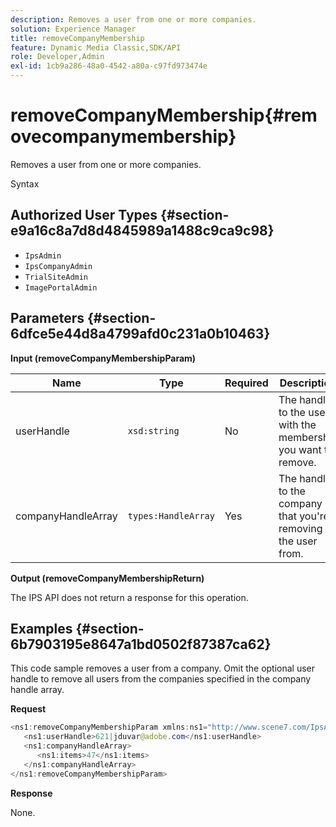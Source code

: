 ```yaml
---
description: Removes a user from one or more companies.
solution: Experience Manager
title: removeCompanyMembership
feature: Dynamic Media Classic,SDK/API
role: Developer,Admin
exl-id: 1cb9a286-48a0-4542-a80a-c97fd973474e
---
```

# removeCompanyMembership{#removecompanymembership}

Removes a user from one or more companies.

 Syntax 

## Authorized User Types {#section-e9a16c8a7d8d4845989a1488c9ca9c98}

* `IpsAdmin` 
* `IpsCompanyAdmin` 
* `TrialSiteAdmin` 
* `ImagePortalAdmin`

## Parameters {#section-6dfce5e44d8a4799afd0c231a0b10463}

**Input (removeCompanyMembershipParam)** 

|  Name  | Type  | Required  | Description  |
|---|---|---|---|
|  userHandle  | `xsd:string`  | No  | The handle to the user with the membership you want to remove.  |
|  companyHandleArray  | `types:HandleArray`  | Yes  | The handle to the company that you're removing the user from.  |

**Output (removeCompanyMembershipReturn)**

The IPS API does not return a response for this operation.

## Examples {#section-6b7903195e8647a1bd0502f87387ca62}

This code sample removes a user from a company. Omit the optional user handle to remove all users from the companies specified in the company handle array.

**Request** 

```java
<ns1:removeCompanyMembershipParam xmlns:ns1="http://www.scene7.com/IpsApi/xsd">
   <ns1:userHandle>621|jduvar@adobe.com</ns1:userHandle>
   <ns1:companyHandleArray>
      <ns1:items>47</ns1:items>
   </ns1:companyHandleArray>
</ns1:removeCompanyMembershipParam>
```

**Response**

None.
